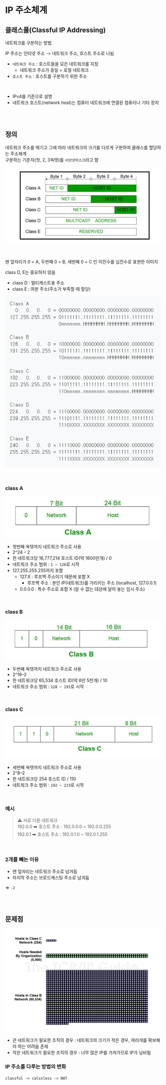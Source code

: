 # IP 주소체계 

## 클래스풀(Classful IP Addressing)

네트워크를 구분하는 방법  

IP 주소는 인터넷 주소 -> 네트워크 주소, 호스트 주소로 나뉨

* `네트워크 주소` : 호스트들을 모은 네트워크를 지칭 
  * 네트워크 주소가 동일 = 로컬 네트워크 
* `호스트 주소` : 호스트를 구분하기 위한 주소

<br>

* IPv4를 기준으로 설명   
* 네트워크 호스트(network host)는 컴퓨터 네트워크에 연결된 컴퓨터나 기타 장치  
  
<br><br>

## 정의

네트워크 주소를 매기고 그에 따라 네트워크의 크기를 다르게 구분하여 클래스를 할당하는 주소체계   
구분하는 기준자(첫, 2, 3옥텟)를 `서브넷마스크`라고 함

![](../Images/클래스풀.png)

<br>

맨 앞자리가 0 = A, 두번째 0 = B, 세번째 0 = C 인 이진수를 십진수로 표현한 이미지

class D, E는 중요하지 않음  

* class D : 멀티캐스트용 주소 
* class E : 여분 주소(주소가 부족할 때 할당) 

![](../Images/클래스풀_십진수.png)

<br>

### class A

![](../Images/클래스풀_a.png)

- 첫번째 옥텟까지 네트워크 주소로 사용
- 2^24 – 2
- 한 네트워크당 16,777,214 호스트 ID(약 1600만개) / 0
- 네트워크 주소 범위 : `1 ~ 126`로 시작 
- 127.255.255.255까지 포함
  - 127.X : 루프백 주소이기 때문에 포함 X 
    - 루프백 주소 : 본인 IP(네트워크)를 가리키는 주소 (localhost, 127.0.0.1) 
  - 0.0.0.0 : 특수 주소로 포함 X (알 수 없는 대상에 달아 놓는 임시 주소)

<br>

### class B

![](../Images/클래스풀_b.png)

- 두번째 옥텟까지 네트워크 주소로 사용 
- 2^16–2
- 한 네트워크당 65,534 호스트 ID(약 6만 5천개) / 10
- 네트워크 주소 범위 : `128 ~ 191`로 시작

<br>

### class C

![](../Images/클래스풀_c.png)

- 세번째 옥텟까지 네트워크 주소로 사용
- 2^8–2
- 한 네트워크당 254 호스트 ID / 110 
- 네트워크 주소 범위 : `192 ~ 223`로 시작

<br>

### 예시

> ⚠️ 서로 다른 네트워크   
> 192.0.0 ➡️ 호스트 주소 : 192.0.0.0 ~ 192.0.0.255  
> 192.0.1 ➡️️ 호스트 주소 : 192.0.1.0 ~ 192.0.1.255 

<br>

### 2개를 빼는 이유

* 맨 앞자리는 네트워크 주소로 남겨둠 
* 마지막 주소는 브로드캐스팅 주소로 남겨둠  

=> `-2`

<br><br>

## 문제점

![](../Images/클래스풀_문제점.png)

* 큰 네트워크가 필요한 조직의 경우 : 네트워크의 크기가 작은 경우, 여러개를 확보해야 하는 어려움 존재 
* 작은 네트워크가 필요한 조직의 경우 : 너무 많은 IP를 가져가므로 IP가 낭비됨
    
### IP 주소를 다루는 방법의 변화

`classful -> calssless -> NAT`
